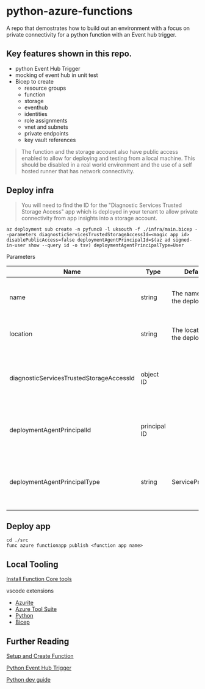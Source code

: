# python-azure-functions

A repo that demostrates how to build out an environment with a focus on private connectivity for a python function with an Event hub trigger.

## Key features shown in this repo.

- python Event Hub Trigger
- mocking of event hub in unit test
- Bicep to create
    - resource groups
    - function
    - storage
    - eventhub
    - identities
    - role assignments
    - vnet and subnets
    - private endpoints
    - key vault references

> The function and the storage account also have public access enabled to allow for deploying and testing from a local machine. This should be disabled in a real world environment and the use of a self hosted runner that has network connectivity.

## Deploy infra

> You will need to find the ID for the "Diagnostic Services Trusted Storage Access" app which is deployed in your tenant to allow private connectivity from app insights into a storage account.

```
az deployment sub create -n pyfunc8 -l uksouth -f ./infra/main.bicep --parameters diagnosticServicesTrustedStorageAccessId=<magic app id> disablePublicAccess=false deploymentAgentPrincipalId=$(az ad signed-in-user show --query id -o tsv) deploymentAgentPrincipalType=User
```

Parameters

| Name                                     | Type         | Default                        | Description                                                                |
| ---------------------------------------- | ------------ | ------------------------------ | -------------------------------------------------------------------------- |
| name                                     | string       | The name of the deployment     | The name used for the resource groups                                      |
| location                                 | string       | The location of the deployment | The location to deploy all resources                                       |
| diagnosticServicesTrustedStorageAccessId | object ID    |                                | The object ID of the special app for Azure Monitor in a Private Link Scope |
| deploymentAgentPrincipalId               | principal ID |                                | The principal ID of the user of service running the deployment             |
| deploymentAgentPrincipalType             | string       | ServicePrincipal               | The principal type of the user or service doing the deployment             |


## Deploy app

```
cd ./src
func azure functionapp publish <function app name>
```

## Local Tooling

[Install Function Core tools](https://learn.microsoft.com/en-us/azure/azure-functions/functions-run-local?tabs=windows%2Cportal%2Cv2%2Cbash&pivots=programming-language-csharp#install-the-azure-functions-core-tools)

vscode extensions
- [Azurite](https://marketplace.visualstudio.com/items?itemName=Azurite.azurite)
- [Azure Tool Suite](https://marketplace.visualstudio.com/items?itemName=ms-vscode.vscode-node-azure-pack)
- [Python](https://marketplace.visualstudio.com/items?itemName=ms-python.python)
- [Bicep](https://marketplace.visualstudio.com/items?itemName=ms-azuretools.vscode-bicep)

## Further Reading

[Setup and Create Function](https://learn.microsoft.com/en-us/azure/azure-functions/create-first-function-cli-python?pivots=python-mode-decorators&tabs=powershell%2Cazure-cli)

[Python Event Hub Trigger](https://learn.microsoft.com/en-us/azure/azure-functions/functions-bindings-event-hubs-trigger?tabs=python-v2%2Cin-process%2Cfunctionsv2%2Cextensionv5&pivots=programming-language-python)

[Python dev guide](https://learn.microsoft.com/en-us/azure/azure-functions/functions-reference-python)